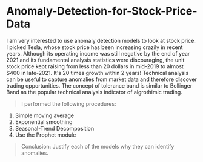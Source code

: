 # Anomaly-Detection-for-Stock-Price-Data
I am very interested to use anomaly detection models to look at stock price. I picked Tesla, whose stock price has been increasing crazily in recent years. Although its operating income was still negative by the end of year 2021 and its fundamental analysis statistics were discouraging, the unit stock price kept raising from less than 20 dollars in mid-2019 to almost $400 in late-2021. It's 20 times growth within 2 years! Technical analysis can be useful to capture anomalies from market data and therefore discover trading opportunities. The concept of tolerance band is similar to Bollinger Band as the popular technical analysis indicator of algrothimic trading.
> I performed the following procedures:
1. Simple moving average
2. Exponential smoothing
3. Seasonal-Trend Decomposition
4. Use the Prophet module

> Conclusion: Justify each of the models why they can identify anomalies. 
